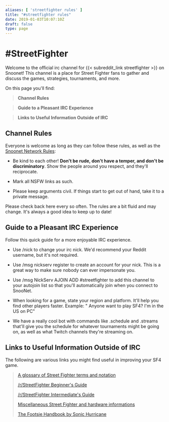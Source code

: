```yaml
---
aliases: [ 'streetfighter rules' ]
title: "#streetfighter rules"
date: 2019-01-03T10:07:10Z
draft: false
type: page
---
```


# #StreetFighter

Welcome to  the official irc channel for {{< subreddit_link streetfighter >}} on Snoonet! This channel is a place for Street Fighter fans to gather and discuss the games, strategies, tournaments, and more.

On this page you'll find:
>**Channel Rules**

>**Guide to a Pleasant IRC Experience**

>**Links to Useful Information Outside of IRC**

## Channel Rules

Everyone is welcome as long as they can follow these rules, as well as the [Snoonet Network Rules](https://www.snoonet.org/rules):

- Be kind to each other! **Don't be rude, don't have a temper, and don't be discriminatory**. Show the people around you respect, and they'll reciprocate.

- Mark all NSFW links as such.

- Please keep arguments civil. If things start to get out of hand, take it to a private message.

Please check back here every so often. The rules are a bit fluid and may change. It's always a good idea to keep up to date!

## Guide to a Pleasant IRC Experience

Follow this quick guide for a more enjoyable IRC experience.

- Use /nick <name> to change your irc nick. We'd recommend your Reddit username, but it's not required.

- Use /msg nickserv register <name> <password> to create an account for your nick. This is a great way to make sure nobody can ever impersonate you.

- Use /msg NickServ AJOIN ADD #streetfighter to add this channel to your autojoin list so that you'll automatically join when you connect to SnooNet.

- When looking for a game, state your region and platform. It'll help you find other players faster. Example: "<AceDrgn> Anyone want to play SF4? I'm in the US on PC"

- We have a really cool bot with commands like .schedule and .streams that'll give you the schedule for whatever tournaments might be going on, as well as what Twitch channels they're streaming on.

## Links to Useful Information Outside of IRC

The following are various links you might find useful in improving your SF4 game.

>[A glossary of Street Fighter terms and notation](http://www.reddit.com/r/streetfighter/wiki/iv/glossary)
>
>[/r/StreetFighter Beginner's Guide](http://www.reddit.com/r/streetfighter/wiki/iv/new_player_guide)
>
>[/r/StreetFighter Intermediate's Guide](http://www.reddit.com/r/streetfighter/wiki/iv/mid_player_guide)
>
>[Miscellaneous Street Fighter and hardware informations](http://www.reddit.com/r/streetfighter/wiki/iv/misc)
>
>[The Footsie Handbook by Sonic Hurricane](http://sonichurricane.com/?page_id=1702)
